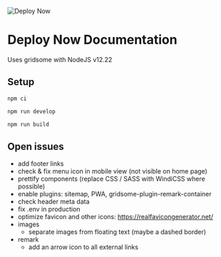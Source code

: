 ![Deploy Now](https://github.com/hunsalz/documentation/actions/workflows/ionos-space.yml/badge.svg?branch=content-first)

# Deploy Now Documentation

Uses gridsome with NodeJS v12.22

## Setup

```bash
npm ci
```

```bash
npm run develop
```

```bash
npm run build
```

## Open issues

* add footer links
* check & fix menu icon in mobile view (not visible on home page)
* prettify components (replace CSS / SASS with WindiCSS where possible)
* enable plugins: sitemap, PWA, gridsome-plugin-remark-container
* check header meta data
* fix .env in production
* optimize favicon and other icons: https://realfavicongenerator.net/
* images
  * separate images from floating text (maybe a dashed border)
* remark 
  * add an arrow icon to all external links
